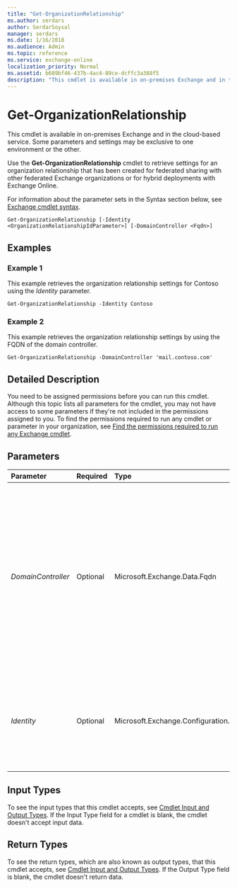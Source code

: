 ```yaml
---
title: "Get-OrganizationRelationship"
ms.author: serdars
author: SerdarSoysal
manager: serdars
ms.date: 1/16/2018
ms.audience: Admin
ms.topic: reference
ms.service: exchange-online
localization_priority: Normal
ms.assetid: b689bf46-437b-4ac4-89ce-dcffc3a388f5
description: "This cmdlet is available in on-premises Exchange and in the cloud-based service. Some parameters and settings may be exclusive to one environment or the other."
---
```


# Get-OrganizationRelationship

This cmdlet is available in on-premises Exchange and in the cloud-based service. Some parameters and settings may be exclusive to one environment or the other. 
  
Use the **Get-OrganizationRelationship** cmdlet to retrieve settings for an organization relationship that has been created for federated sharing with other federated Exchange organizations or for hybrid deployments with Exchange Online.
  
For information about the parameter sets in the Syntax section below, see [Exchange cmdlet syntax](https://technet.microsoft.com/library/bb123552.aspx). 
  
```
Get-OrganizationRelationship [-Identity <OrganizationRelationshipIdParameter>] [-DomainController <Fqdn>]

```

## Examples
<a name="Examples"> </a>

### Example 1

This example retrieves the organization relationship settings for Contoso using the  _Identity_ parameter.
  
```
Get-OrganizationRelationship -Identity Contoso
```

### Example 2

This example retrieves the organization relationship settings by using the FQDN of the domain controller.
  
```
Get-OrganizationRelationship -DomainController 'mail.contoso.com'
```

## Detailed Description
<a name="DetailedDescription"> </a>

You need to be assigned permissions before you can run this cmdlet. Although this topic lists all parameters for the cmdlet, you may not have access to some parameters if they're not included in the permissions assigned to you. To find the permissions required to run any cmdlet or parameter in your organization, see [Find the permissions required to run any Exchange cmdlet](https://technet.microsoft.com/library/mt432940.aspx).
  
## Parameters
<a name="DetailedDescription"> </a>

|**Parameter**|**Required**|**Type**|**Description**|
|:-----|:-----|:-----|:-----|
| _DomainController_ <br/> |Optional  <br/> |Microsoft.Exchange.Data.Fqdn  <br/> |This parameter is available only in on-premises Exchange.  <br/> The  _DomainController_ parameter specifies the domain controller that's used by this cmdlet to read data from or write data to Active Directory. You identify the domain controller by its fully qualified domain name (FQDN). For example, `dc01.contoso.com`.  <br/> |
| _Identity_ <br/> |Optional  <br/> |Microsoft.Exchange.Configuration.Tasks.OrganizationRelationshipIdParameter  <br/> | The _Identity_ parameter specifies the identity of the organizational relationship. You can use the following values: <br/>  Canonical name <br/>  GUID <br/>  Name <br/> |
   
## Input Types
<a name="InputTypes"> </a>

To see the input types that this cmdlet accepts, see [Cmdlet Input and Output Types](http://go.microsoft.com/fwlink/p/?linkId=616387). If the Input Type field for a cmdlet is blank, the cmdlet doesn't accept input data. 
  
## Return Types
<a name="ReturnTypes"> </a>

To see the return types, which are also known as output types, that this cmdlet accepts, see [Cmdlet Input and Output Types](http://go.microsoft.com/fwlink/p/?linkId=616387). If the Output Type field is blank, the cmdlet doesn't return data. 
  

